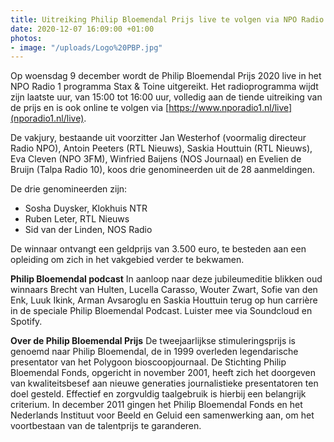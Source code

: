 ```yaml
---
title: Uitreiking Philip Bloemendal Prijs live te volgen via NPO Radio 1
date: 2020-12-07 16:09:00 +01:00
photos:
- image: "/uploads/Logo%20PBP.jpg"
---
```


Op woensdag 9 december wordt de Philip Bloemendal Prijs 2020 live in het NPO Radio 1 programma Stax & Toine uitgereikt. Het radioprogramma wijdt zijn laatste uur, van 15:00 tot 16:00 uur, volledig aan de tiende uitreiking van de prijs en is ook online te volgen via [https://www.nporadio1.nl/live](nporadio1.nl/live). 

<!--more-->

De vakjury, bestaande uit voorzitter Jan Westerhof (voormalig directeur Radio NPO), Antoin Peeters (RTL Nieuws), Saskia Houttuin (RTL Nieuws), Eva Cleven (NPO 3FM), Winfried Baijens (NOS Journaal) en Evelien de Bruijn (Talpa Radio 10), koos drie genomineerden uit de 28 aanmeldingen.

De drie genomineerden zijn:

* Sosha Duysker, Klokhuis NTR
* Ruben Leter, RTL Nieuws
* Sid van der Linden, NOS Radio

De winnaar ontvangt een geldprijs van 3.500 euro, te besteden aan een opleiding om zich in het vakgebied verder te bekwamen.

**Philip Bloemendal podcast**
In aanloop naar deze jubileumeditie blikken oud winnaars Brecht van Hulten, Lucella Carasso, Wouter Zwart, Sofie van den Enk, Luuk Ikink, Arman Avsaroglu en Saskia Houttuin terug op hun carrière in de speciale Philip Bloemendal Podcast. Luister mee via Soundcloud en Spotify.

**Over de Philip Bloemendal Prijs**
De tweejaarlijkse stimuleringsprijs is genoemd naar Philip Bloemendal, de in 1999 overleden legendarische presentator van het Polygoon bioscoopjournaal. De Stichting Philip Bloemendal Fonds, opgericht in november 2001, heeft zich het doorgeven van kwaliteitsbesef aan nieuwe generaties journalistieke presentatoren ten doel gesteld. Effectief en zorgvuldig taalgebruik is hierbij een belangrijk criterium. In december 2011 gingen het Philip Bloemendal Fonds en het Nederlands Instituut voor Beeld en Geluid een samenwerking aan, om het voortbestaan van de talentprijs te garanderen.
